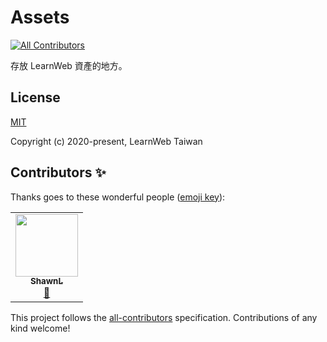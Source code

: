 # Assets
<!-- ALL-CONTRIBUTORS-BADGE:START - Do not remove or modify this section -->
[![All Contributors](https://img.shields.io/badge/all_contributors-1-orange.svg?style=flat-square)](#contributors-)
<!-- ALL-CONTRIBUTORS-BADGE:END -->
存放 LearnWeb 資產的地方。

## License

[MIT](https://github.com/LearnWeb-Taiwan/Assets/blob/master/LICENSE)

Copyright (c) 2020-present, LearnWeb Taiwan

## Contributors ✨

Thanks goes to these wonderful people ([emoji key](https://allcontributors.org/docs/en/emoji-key)):

<!-- ALL-CONTRIBUTORS-LIST:START - Do not remove or modify this section -->
<!-- prettier-ignore-start -->
<!-- markdownlint-disable -->
<table>
  <tr>
    <td align="center"><a href="https://shawnlin0201.github.io/"><img src="https://avatars0.githubusercontent.com/u/45999699?v=4" width="100px;" alt=""/><br /><sub><b>ShawnL</b></sub></a><br /><a href="#maintenance-shawnlin0201" title="Maintenance">🚧</a></td>
  </tr>
</table>

<!-- markdownlint-enable -->
<!-- prettier-ignore-end -->
<!-- ALL-CONTRIBUTORS-LIST:END -->

This project follows the [all-contributors](https://github.com/all-contributors/all-contributors) specification. Contributions of any kind welcome!